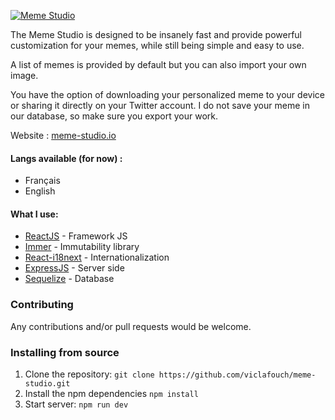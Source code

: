 [![Meme Studio](https://github.com/viclafouch/meme-studio/blob/master/static/meme-studio.png)](https://www.meme-studio.io)


The Meme Studio is designed to be insanely fast and provide powerful customization for your memes, while still being simple and easy to use.

A list of memes is provided by default but you can also import your own image.

You have the option of downloading your personalized meme to your device or sharing it directly on your Twitter account. I do not save your meme in our database, so make sure you export your work.

Website : [meme-studio.io](https://www.meme-studio.io)

#### Langs available (for now) :

- Français
- English

#### What I use:

- [ReactJS](https://github.com/facebook/react) - Framework JS
- [Immer](https://immerjs.github.io/immer/docs/introduction) - Immutability library
- [React-i18next](https://github.com/i18next/react-i18next) - Internationalization
- [ExpressJS](https://expressjs.com) - Server side
- [Sequelize](https://sequelize.org) - Database

### Contributing

Any contributions and/or pull requests would be welcome.

### Installing from source

1. Clone the repository: `git clone https://github.com/viclafouch/meme-studio.git`
2. Install the npm dependencies `npm install`
3. Start server: `npm run dev`
